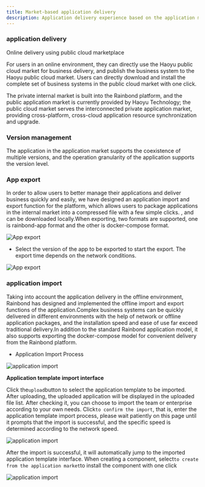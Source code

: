 ```yaml
---
title: Market-based application delivery
description: Application delivery experience based on the application market
---
```


### application delivery

Online delivery using public cloud marketplace

For users in an online environment, they can directly use the Haoyu public cloud market for business delivery, and publish the business system to the Haoyu public cloud market. Users can directly download and install the complete set of business systems in the public cloud market with one click.

The private internal market is built into the Rainbond platform, and the public application market is currently provided by Haoyu Technology; the public cloud market serves the interconnected private application market, providing cross-platform, cross-cloud application resource synchronization and upgrade.

### Version management

The application in the application market supports the coexistence of multiple versions, and the operation granularity of the application supports the version level.

### App export

In order to allow users to better manage their applications and deliver business quickly and easily, we have designed an application import and export function for the platform, which allows users to package applications in the internal market into a compressed file with a few simple clicks. , and can be downloaded locally.When exporting, two formats are supported, one is rainbond-app format and the other is docker-compose format.

![App export](https://grstatic.oss-cn-shanghai.aliyuncs.com/images/docs/5.2/user-manual/enterprise/appcenter/add-app/Click%20export01.png)

* Select the version of the app to be exported to start the export. The export time depends on the network conditions.

![App export](https://grstatic.oss-cn-shanghai.aliyuncs.com/images/docs/5.2/user-manual/enterprise/appcenter/add-app/Click%20export02.png)


### application import

Taking into account the application delivery in the offline environment, Rainbond has designed and implemented the offline import and export functions of the application.Complex business systems can be quickly delivered in different environments with the help of network or offline application packages, and the installation speed and ease of use far exceed traditional delivery.In addition to the standard Rainbond application model, it also supports exporting the docker-compose model for convenient delivery from the Rainbond platform.

* Application Import Process

![application import](https://grstatic.oss-cn-shanghai.aliyuncs.com/images/docs/5.2/user-manual/enterprise/appcenter/add-app/Offline%20import.png)

**Application template import interface**

Click the`upload`button to select the application template to be imported. After uploading, the uploaded application will be displayed in the uploaded file list. After checking it, you can choose to import the team or enterprise according to your own needs. Click`to confirm the import`, that is, enter the application template import process, please wait patiently on this page until it prompts that the import is successful, and the specific speed is determined according to the network speed.

![application import](https://grstatic.oss-cn-shanghai.aliyuncs.com/images/docs/5.2/user-manual/enterprise/appcenter/add-app/Import%20page.png)

After the import is successful, it will automatically jump to the imported application template interface. When creating a component, select`to create from the application market`to install the component with one click

![application import](https://grstatic.oss-cn-shanghai.aliyuncs.com/images/docs/5.2/user-manual/enterprise/appcenter/add-app/Successful%20import.png)

